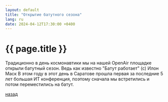 ```yaml
---
layout: default
title: "Открытие батутного сезона"
lang: ru
date: 2024-04-12T17:30:00 +0400
---
```


# [](#header-1) {{ page.title }}

Традиционно в день космонавтики мы на нашей OpenAir площадке открыли батутный сезон.
Ведь как известно "Батут работает" (с) Илон Маск
В этом году в этот день в Саратове прошла первая за последние 5 лет большая ИТ конференция, поэтому сначала мы встретились и потом переместились на батут.

[назад](../news/)
